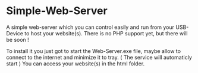 Simple-Web-Server
=================

A simple web-server which you can control easily and run from your USB-Device to host your website(s).
There is no PHP support yet, but there will be soon !

To install it you just got to start the Web-Server.exe file, maybe allow to connect to the internet and minimize it to tray. ( The service will automaticly start )
You can access your website(s) in the html folder.